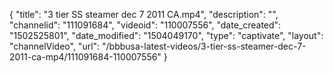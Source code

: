 {
    "title": "3 tier SS steamer dec 7 2011 CA.mp4",
    "description": "",
    "channelid": "111091684",
    "videoid": "110007556",
    "date_created": "1502525801",
    "date_modified": "1504049170",
    "type": "captivate",
    "layout": "channelVideo",
    "url": "\/bbbusa-latest-videos\/3-tier-ss-steamer-dec-7-2011-ca-mp4\/111091684-110007556"
}